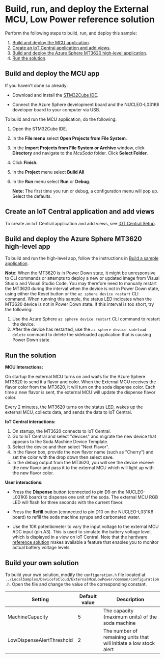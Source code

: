 # Build, run, and deploy the External MCU, Low Power reference solution

Perform the following steps to build, run, and deploy this sample:

1. [Build and deploy the MCU application](#build-and-deploy-the-mcu-app).
1. [Create an IoT Central application and add views](#create-an-iot-central-application-and-add-views).
1. [Build and deploy the Azure Sphere MT3620 high-level application](#build-and-deploy-the-azure-sphere-mt3620-high-level-app).
1. [Run the solution](#run-the-solution).

## Build and deploy the MCU app

If you haven't done so already:

- Download and install the [STM32Cube IDE](https://www.st.com/en/development-tools/stm32cubeide.html#get-software).

- Connect the Azure Sphere development board and the NUCLEO-L031K6 developer board to your computer via USB.

To build and run the MCU application, do the following:

1. Open the STM32Cube IDE.
1. In the **File menu** select **Open Projects from File System**.
1. In the **Import Projects from File System or Archive** window, click **Directory** and navigate to the *McuSoda* folder. Click **Select Folder**.
1. Click **Finish**.
1. In the **Project** menu select **Build All**
1. In the **Run** menu select **Run** or **Debug**.

    **Note:** The first time you run or debug, a configuration menu will pop up. Select the defaults.

## Create an IoT Central application and add views

To create an IoT Central application and add views, see [IOT Central Setup](./IOTCentralSetup.md).

## Build and deploy the Azure Sphere MT3620 high-level app

To build and run the high-level app, follow the instructions in [Build a sample application](../../../BUILD_INSTRUCTIONS.md).

**Note:**
 When the MT3620 is in Power Down state, it might be unresponsive to CLI commands or attempts to deploy a new or updated image from Visual Studio and Visual Studio Code. You may therefore need to manually restart the MT3620 during the interval when the device is not in Power Down state, using either the Reset button or the `az sphere device restart` CLI command.
 When running this sample, the status LED indicates when the MT3620 device is not in Power Down state.
 If this interval is too short, try the following:

   1. Use the Azure Sphere `az sphere device restart`  CLI command to restart the device.
   2. After the device has restarted, use the `az sphere device sideload delete` command to delete the sideloaded application that is causing Power Down state.

## Run the solution

**MCU Interactions:**

On startup the external MCU turns on and waits for the Azure Sphere MT3620 to send it a flavor and color. When the External MCU receives the flavor color from the MT3620, it will turn on the soda dispense color. Each time a new flavor is sent, the external MCU will update the dispense flavor color.

Every 2 minutes, the MT3620 turns on the status LED, wakes up the external MCU, collects data, and sends the data to IoT Central.

**IoT Central interactions:**

1. On startup, the MT3620 connects to IoT Central.
1. Go to IoT Central and select "devices" and migrate the new device that appears to the Soda Machine Device Template.
1. Select the device and then select "Next Flavor".
1. In the flavor box, provide the new flavor name (such as "Cherry") and set the color with the drop down then select save.
1. In the debug output from the MT3620, you will see the device receive the new flavor and pass it to the external MCU which will light up with the new flavor color.

**User interactions:**

- Press the **Dispense** button (connected to pin D9 on the NUCLEO-L031K6 board) to dispense one unit of the soda. The external MCU RGB LED will flash for three seconds with the current flavor.

- Press the **Refill** button (connected to pin D10 on the NUCLEO-L031K6 board) to refill the soda machine syrups and carbonated water.

- Use the 10K potentiometer to vary the input voltage to the external MCU ADC input (pin A3). This is used to simulate the battery voltage level, which is displayed in a view on  IoT Central.
  Note that the [hardware reference solution](https://github.com/Azure/azure-sphere-hardware-designs/tree/main/P-MT3620EXMSTLP-1-0) makes available a feature that enables you to monitor actual battery voltage levels.

## Build your own solution

To build your own solution, modify the `configuration.h` file located at `../LocalSamples/DeviceToCloud/ExternalMcuLowPower/common/configuration.h`. Open the file and change the value of the corresponding constant.

| Setting  | Default value | Description  |
| -------- |----------------| -------------|
| MachineCapacity           | 5 | The capacity (maximum units) of the soda machine |
| LowDispenseAlertThreshold | 2 | The number of remaining units that will initiate a low stock alert |
